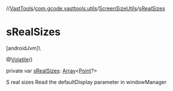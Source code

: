 //[VastTools](../../../index.md)/[com.gcode.vasttools.utils](../index.md)/[ScreenSizeUtils](index.md)/[sRealSizes](s-real-sizes.md)

# sRealSizes

[androidJvm]\

@[Volatile](https://kotlinlang.org/api/latest/jvm/stdlib/kotlin.jvm/-volatile/index.html)()

private var [sRealSizes](s-real-sizes.md): [Array](https://kotlinlang.org/api/latest/jvm/stdlib/kotlin/-array/index.html)<[Point](https://developer.android.com/reference/kotlin/android/graphics/Point.html)?>

S real sizes Read the defaultDisplay parameter in windowManager
